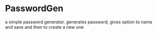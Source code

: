 # PasswordGen
a simple password generator. generates password, gives option to name and save and then to create a new one
